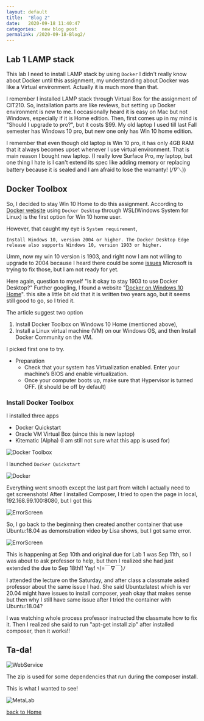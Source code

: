 ```yaml
---
layout: default
title:  "Blog 2"
date:   2020-09-18 11:40:47
categories:  new blog post
permalink: /2020-09-18-Blog2/
---
```





## Lab 1 LAMP stack

This lab I need to install LAMP stack by using `Docker`
I didn't really know about Docker until this assignment, my understanding about Docker was like a Virtual environment.
Actually it is much more than that.

I remember I installed LAMP stack through Virtual Box for the assignment of CIT210.
So, installation parts are like reviews, but setting up Docker environment is new to me.
I occasionally heard it is easy on Mac but not Windows, especially if it is Home edition. Then, first comes up in my mind is "Should I upgrade to pro?", but it costs $99.
My old laptop I used till last Fall semester has Windows 10 pro, but new one only has Win 10 home edition.

I remember that even though old laptop is Win 10 pro, it has only 4GB RAM that it always becomes upset whenever I use virtual environment. That is main reason I bought new laptop.
(I really love Surface Pro, my laptop, but one thing I hate is I can't extend its spec like adding memory or replacing battery because it is sealed and I am afraid to lose the warranty! (*/∇＼*))

## Docker Toolbox

So, I decided to stay Win 10 Home to do this assignment.
According to [Docker website](https://docs.docker.com/docker-for-windows/install-windows-home/) using `Docker Desktop` through WSL(Windows System for Linux) is the first option for Win 10 home user.

However, that caught my eye is `System requirement`,
```
Install Windows 10, version 2004 or higher. The Docker Desktop Edge release also supports Windows 10, version 1903 or higher.
```

Umm, now my win 10 version is 1903, and right now I am not willing to upgrade to 2004 because I heard there could be some [issues](https://www.forbes.com/sites/daveywinder/2020/05/28/dont-press-windows-10-2004-update-now-button-microsoft-warns-some-users-may2020-windows10-update-warning/#1e6fa79b6fc0)
Microsoft is trying to fix those, but I am not ready for yet.

Here again, question to myself "Is it okay to stay 1903 to use Docker Desktop?"
Further googling, I found a website "[Docker on Windows 10 Home](https://medium.com/@mbyfieldcameron/docker-on-windows-10-home-edition-c186c538dff3)".  this site a little bit old that it is written two years ago, but it seems still good to go, so I tried it.

The article suggest two option
1. Install Docker Toolbox on Windows 10 Home (mentioned above),
2. Install a Linux virtual machine (VM) on our Windows OS, and then Install Docker Community on the VM.

I picked first one to try.

- Preparation
  - Check that your system has Virtualization enabled. Enter your machine’s BIOS and enable virtualization.
  - Once your computer boots up, make sure that Hypervisor is turned OFF. (it should be off by default)

### Install Docker Toolbox
 I installed three apps
  - Docker Quickstart
  - Oracle VM Virtual Box (since this is new laptop)
  - Kitematic (Alpha) (I am still not sure what this app is used for)

  ![Docker Toolbox](https://miro.medium.com/max/850/1*UqfVfLwJs4NbBz6ir3QU5w.png)

  I launched `Docker Quickstart`

 ![Docker](https://user-images.githubusercontent.com/69828773/93692410-ce8c3900-faa7-11ea-908e-c9904611d0e5.png)

  Everything went smooth except the last part from witch I actually need to get screenshots!
  After I installed Composer, I tried to open the page in local, 192.168.99.100:8080, but I got this

  ![ErrorScreen](https://user-images.githubusercontent.com/69828773/93693205-9853b700-fab1-11ea-9813-e4d0120f747c.png)

  So, I go back to the beginning then created another container that use Ubuntu:18.04 as demonstration video by Lisa shows, but I got same error.

  ![ErrorScreen](https://user-images.githubusercontent.com/69828773/93693205-9853b700-fab1-11ea-9813-e4d0120f747c.png)

  This is happening at Sep 10th and original due for Lab 1 was Sep 11th, so I was about to ask professor to help, but then I realized she had just extended the due to Sep 18th!! Yay! ﾍ(=￣∇￣)ﾉ


  I attended the lecture on the Saturday, and after class a classmate asked professor about the same issue I had.
  She said Ubuntu:latest which is ver 20.04 might have issues to install composer, yeah okay that makes sense but then why I still have same issue after I tried the container with Ubuntu:18.04?

  I was watching whole process professor instructed the classmate how to fix it. Then I realized she said to run "apt-get install zip" after installed composer, then it works!!

## Ta-da!

  ![WebService](https://user-images.githubusercontent.com/69828773/93693208-a570a600-fab1-11ea-809d-de0abaf2f96c.png)

  The zip is used for some dependencies that run during the composer install.

  This is what I wanted to see!

  ![MetaLab](https://user-images.githubusercontent.com/69828773/93693213-bae5d000-fab1-11ea-92b8-3fe6a7a4ebff.png)







[back to Home](https://keiyamo.github.io/)

